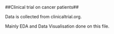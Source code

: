 ##Clinical trial on cancer patients##

Data is collected from clinicaltrial.org. 

Mainly EDA and Data Visualisation done on this file.
